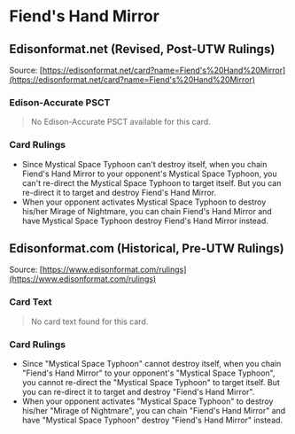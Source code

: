 # Fiend's Hand Mirror

## Edisonformat.net (Revised, Post-UTW Rulings)

Source: [https://edisonformat.net/card?name=Fiend's%20Hand%20Mirror](https://edisonformat.net/card?name=Fiend's%20Hand%20Mirror)

### Edison-Accurate PSCT

> No Edison-Accurate PSCT available for this card.

### Card Rulings

*   Since Mystical Space Typhoon can't destroy itself, when you chain Fiend's Hand Mirror to your opponent's Mystical Space Typhoon, you can't re-direct the Mystical Space Typhoon to target itself. But you can re-direct it to target and destroy Fiend's Hand Mirror.
*   When your opponent activates Mystical Space Typhoon to destroy his/her Mirage of Nightmare, you can chain Fiend's Hand Mirror and have Mystical Space Typhoon destroy Fiend's Hand Mirror instead.


## Edisonformat.com (Historical, Pre-UTW Rulings)

Source: [https://www.edisonformat.com/rulings](https://www.edisonformat.com/rulings)

### Card Text

> No card text found for this card.

### Card Rulings

*   Since "Mystical Space Typhoon" cannot destroy itself, when you chain "Fiend's Hand Mirror" to your opponent's "Mystical Space Typhoon", you cannot re-direct the "Mystical Space Typhoon" to target itself. But you can re-direct it to target and destroy "Fiend's Hand Mirror".
*   When your opponent activates "Mystical Space Typhoon" to destroy his/her "Mirage of Nightmare", you can chain "Fiend's Hand Mirror" and have "Mystical Space Typhoon" destroy "Fiend's Hand Mirror" instead.


